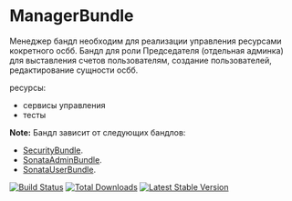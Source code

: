 ManagerBundle
=============

Менеджер бандл необходим для реализации управления ресурсами кокретного осбб.
Бандл для роли Председателя (отдельная админка) для выставления счетов пользователям,
создание пользователей, редактирование сущности осбб.


ресурсы:

- сервисы управления
- тесты

**Note:** Бандл зависит от следующих бандлов: 

- [SecurityBundle](https://symfony.com/doc/current/book/security.html).
- [SonataAdminBundle](https://sonata-project.org/bundles/admin/3-x/doc/index.html).
- [SonataUserBundle](https://sonata-project.org/bundles/user/3-x/doc/index.html).

[![Build Status](https://travis-ci.org/FriendsOfSymfony/FOSUserBundle.svg?branch=master)](https://travis-ci.org/FriendsOfSymfony/FOSUserBundle) [![Total Downloads](https://poser.pugx.org/friendsofsymfony/user-bundle/downloads.svg)](https://packagist.org/packages/friendsofsymfony/user-bundle) [![Latest Stable Version](https://poser.pugx.org/friendsofsymfony/user-bundle/v/stable.svg)](https://packagist.org/packages/friendsofsymfony/user-bundle)

